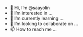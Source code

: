 - 👋 Hi, I’m @saayolin
- 👀 I’m interested in ...
- 🌱 I’m currently learning ...
- 💞️ I’m looking to collaborate on ...
- 📫 How to reach me ...

<!---
saayolin/saayolin is a ✨ special ✨ repository because its `README.md` (this file) appears on your GitHub profile.
You can click the Preview link to take a look at your changes.
--->
